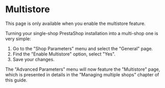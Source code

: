 # Multistore

This page is only available when you enable the multistore feature.

Turning your single-shop PrestaShop installation into a multi-shop one is very simple:

1. Go to the "Shop Parameters" menu and select the "General" page.
2. Find the "Enable Multistore" option, select "Yes".
3. Save your changes.

The "Advanced Parameters" menu will now feature the "Multistore" page, which is presented in details in the "Managing multiple shops" chapter of this guide.
